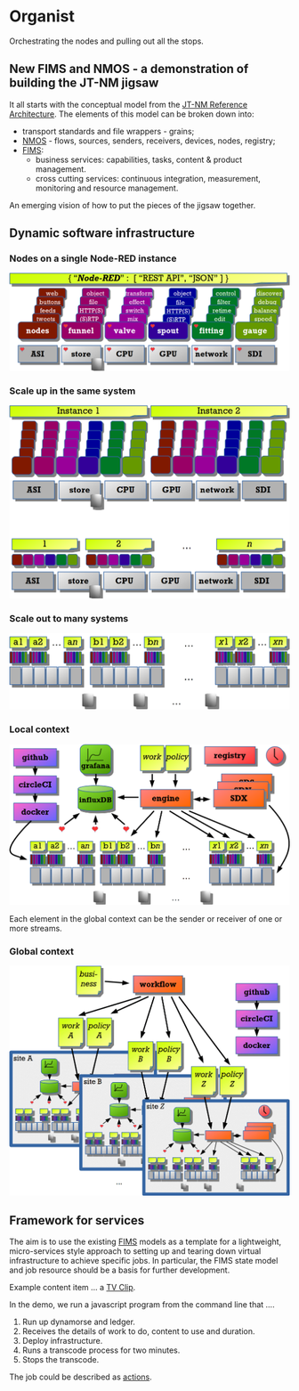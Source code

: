 # Organist
Orchestrating the nodes and pulling out all the stops.

## New FIMS and NMOS - a demonstration of building the JT-NM jigsaw

It all starts with the conceptual model from the [JT-NM Reference Architecture](file:///C:/users/sparkpunk/Google%20Drive/Streampunk%20Drive/tech/specs/jtnm/JT-NMReferenceArchitecturev1.0%20150904%20FINAL.pdf). The elements of this model can be broken down into:

* transport standards and file wrappers - grains;
* [NMOS](http://www.nmos.tv/) - flows, sources, senders, receivers, devices, nodes, registry;
* [FIMS](http://www.fims.tv/):
  * business services: capabilities, tasks, content & product management.
  * cross cutting services: continuous integration, measurement, monitoring and resource management.

An emerging vision of how to put the pieces of the jigsaw together.

## Dynamic software infrastructure

### Nodes on a single Node-RED instance

![basic platform](images/basic-platform1.png)

### Scale up in the same system

![scale up](images/scaleup.png)

### Scale out to many systems

![scale out](images/scaleout.png)

### Local context

![local context](images/local-context.png)

Each element in the global context can be the sender or receiver of one or more streams.

### Global context

![global context](images/global-context.png)

## Framework for services

The aim is to use the existing [FIMS](/fims-tv/fims) models as a template for a lightweight, micro-services style approach to setting up and tearing down virtual infrastructure to achieve specific jobs. In particular, the FIMS state model and job resource should be a basis for further development.

Example content item ... a [TV Clip](http://www.schema.org/TVClip).

In the demo, we run a javascript program from the command line that ....

1. Run up dynamorse and ledger.
2. Receives the details of work to do, content to use and duration.
3. Deploy infrastructure.
4. Runs a transcode process for two minutes.
5. Stops the transcode.

The job could be described as [actions](http://schema.org/docs/actions.html). 




